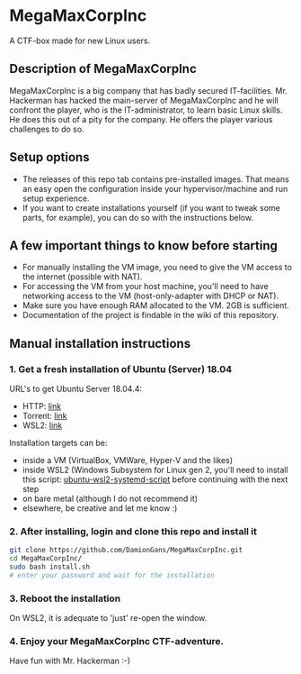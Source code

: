 # MegaMaxCorpInc
A CTF-box made for new Linux users. 

## Description of MegaMaxCorpInc
MegaMaxCorpInc is a big company that has badly secured IT-facilities. Mr. Hackerman has hacked the main-server of MegaMaxCorpInc and he will confront the player, who is the IT-administrator, to learn basic Linux skills. He does this out of a pity for the company. He offers the player various challenges to do so.

## Setup options
- The releases of this repo tab contains pre-installed images. That means an easy open the configuration inside your hypervisor/machine and run setup experience. 
- If you want to create installations yourself (if you want to tweak some parts, for example), you can do so with the instructions below.

## A few important things to know before starting
- For manually installing the VM image, you need to give the VM access to the internet (possible with NAT).
- For accessing the VM from your host machine, you'll need to have networking access to the VM (host-only-adapter with DHCP or NAT).
- Make sure you have enough RAM allocated to the VM. 2GB is sufficient.
- Documentation of the project is findable in the wiki of this repository.

## Manual installation instructions
### 1. Get a fresh installation of Ubuntu (Server) 18.04
URL's to get Ubuntu Server 18.04.4:
- HTTP: [link](http://releases.ubuntu.com/18.04/ubuntu-18.04.4-live-server-amd64.iso)
- Torrent: [link](http://releases.ubuntu.com/18.04/ubuntu-18.04.4-live-server-amd64.iso.torrent)
- WSL2: [link](https://www.microsoft.com/en-us/p/ubuntu-1804-lts/9n9tngvndl3q)

Installation targets can be:
- inside a VM (VirtualBox, VMWare, Hyper-V and the likes)
- inside WSL2 (Windows Subsystem for Linux gen 2, you'll need to install this script: [ubuntu-wsl2-systemd-script](https://github.com/DamionGans/ubuntu-wsl2-systemd-script) before continuing with the next step
- on bare metal (although I do not recommend it)
- elsewhere, be creative and let me know :)

### 2. After installing, login and clone this repo and install it
```sh
git clone https://github.com/DamionGans/MegaMaxCorpInc.git
cd MegaMaxCorpInc/
sudo bash install.sh
# enter your password and wait for the installation
```
### 3. Reboot the installation
On WSL2, it is adequate to 'just' re-open the window.

### 4. Enjoy your MegaMaxCorpInc CTF-adventure.
Have fun with Mr. Hackerman :-)

